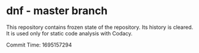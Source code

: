 # dnf - master branch

This repository contains frozen state of the repository.
Its history is cleared. It is used only for static code
analysis with Codacy.

Commit Time: 1695157294